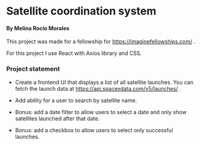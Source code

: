 # Satellite coordination system
#### By Melina Rocío Morales

This project was made for a fellowship for https://imaginefellowships.com/ .

For this project I use React with Axios library and CSS.  

### Project statement

* Create a frontend UI that displays a list of all satellite launches. You can fetch the launch data at https://api.spacexdata.com/v5/launches/ .  

* Add ability for a user to search by satellite name.  

* Bonus: add a date filter to allow users to select a date and only show satellites launched after that date.  

* Bonus: add a checkbox to allow users to select only successful launches.  

